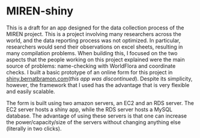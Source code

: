 # MIREN-shiny
This is a draft for an app designed for the data collection process of the MIREN project. This is a project involving many researchers across the world, and the data reporting process was not optimized. In particular, researchers would send their observations on excel sheets, resulting in many compilation problems. When building this, I focused on the two aspects that the people working on this project explained were the main source of problems: name-checking with WorldFlora and coordinate checks. I built a basic prototype of an online form for this project in [shiny.bernatbramon.com](https://shiny.bernatbramon.com)(_this app was discontinued_). Despite its simplicity, however, the framework that I used has the advantage that is very flexible and easily scalable.

The form is built using two amazon servers, an EC2 and an RDS server. The EC2 server hosts a shiny app, while the RDS server hosts a MySQL database. The advantage of using these servers is that one can increase the power/capacity/size of the servers without changing anything else (literally in two clicks).
